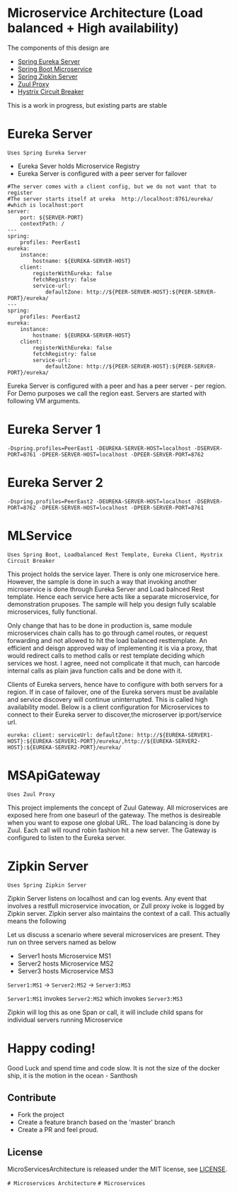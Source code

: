 Microservice Architecture (Load balanced + High availability)
=============================================================

The components of this design are

- [Spring Eureka Server](#eureka-server)
- [Spring Boot Microservice](#mlservice)
- [Spring Zipkin Server](#zipkin-server)
- [Zuul Proxy](#msapigateway)
- [Hystrix Circuit Breaker](#mlservice)


This is a work in progress, but existing parts are stable

# Eureka Server

`Uses Spring Eureka Server`

* Eureka Sever holds Microservice Registry
* Eureka Server is configured with a peer server for failover 


```
#The server comes with a client config, but we do not want that to register
#The server starts itself at ureka  http://localhost:8761/eureka/   
#which is localhost:port
server:
    port: ${SERVER-PORT}
    contextPath: /   
---
spring:
    profiles: PeerEast1  
eureka:
    instance:
        hostname: ${EUREKA-SERVER-HOST}
    client:
        registerWithEureka: false
        fetchRegistry: false
        service-url:
            defaultZone: http://${PEER-SERVER-HOST}:${PEER-SERVER-PORT}/eureka/
---
spring:
    profiles: PeerEast2  
eureka:
    instance:
        hostname: ${EUREKA-SERVER-HOST}
    client:
        registerWithEureka: false
        fetchRegistry: false
        service-url:
            defaultZone: http://${PEER-SERVER-HOST}:${PEER-SERVER-PORT}/eureka/

```

Eureka Server is configured with a peer and has a peer server - per region. For Demo purposes we call the region east. Servers are started with following VM arguments.

Eureka Server 1
===============
`-Dspring.profiles=PeerEast1 -DEUREKA-SERVER-HOST=localhost -DSERVER-PORT=8761 -DPEER-SERVER-HOST=localhost -DPEER-SERVER-PORT=8762`

Eureka Server 2
===============
`-Dspring.profiles=PeerEast2 -DEUREKA-SERVER-HOST=localhost -DSERVER-PORT=8762 -DPEER-SERVER-HOST=localhost -DPEER-SERVER-PORT=8761`

# MLService

`Uses Spring Boot, Loadbalanced Rest Template, Eureka Client, Hystrix Circuit Breaker`

This project holds the service layer. There is only one microservice here. However, the sample is done in such a way that invoking another microservice is done through Eureka Server and Load balnced Rest template. Hence each service here acts like a separate microservice, for demonstration pruposes. The sample will help you design fully scalable microservices, fully functional. 

Only change that has to be done in production is, same module microservices chain calls has to go through camel routes, or request forwarding and not allowed to hit the load balanced resttemplate. An efficient and deisgn approved way of implementing it is via a proxy, that would redirect calls to method calls or rest template deciding which services we host. I agree, need not complicate it that much, can harcode internal calls as plain java function calls and be done with it.

Clients of Eureka servers, hence have to configure with both servers for a region. If in case of failover, one of the Eureka servers must be available and service discovery will continue uninterrupted. This is called high availability model. Below is a client configuration for Microservices to connect to their Eureka server to discover,the microserver ip:port/service url.

`eureka: client: serviceUrl: defaultZone: http://${EUREKA-SERVER1-HOST}:${EUREKA-SERVER1-PORT}/eureka/,http://${EUREKA-SERVER2-HOST}:${EUREKA-SERVER2-PORT}/eureka/`

# MSApiGateway

`Uses Zuul Proxy`

This project implements the concept of Zuul Gateway. All microservices are exposed here from one baseurl of the gateway. The methos is desireable when you want to expose one global URL. The load balancing is done by Zuul. Each call will round robin fashion hit a new server. The Gateway is configured to listen to the Eureka server.

# Zipkin Server

`Uses Spring Zipkin Server`

Zipkin Server listens on localhost and can log events. Any event that involves a restfull microservice invocation, or Zull proxy ivoke is logged by Zipkin server.  Zipkin server also maintains the context of a call. This actually means the following

Let us discuss a scenario where several microservices are present. They run on three servers named as below

* Server1 hosts Microservice MS1
* Server2 hosts Microservice MS2
* Server3 hosts Microservice MS3

`Server1:MS1` -> `Server2:MS2` -> `Server3:MS3`

`Server1:MS1` invokes `Server2:MS2` which invokes `Server3:MS3`

Zipkin will log this as one Span or call, it will include child spans for individual servers running Microservice

# Happy coding! 

Good Luck and spend time and code slow. It is not the size of the docker ship, it is the motion in the ocean - Santhosh 

## Contribute

* Fork the project
* Create a feature branch based on the 'master' branch
* Create a PR and feel proud.


## License

MicroServicesArchitecture is released under the MIT license, see [LICENSE](https://github.com/BonifyByForteil/react-native-piwik/blob/master/LICENSE).

`# Microservices Architecture`
`# Microservices`

